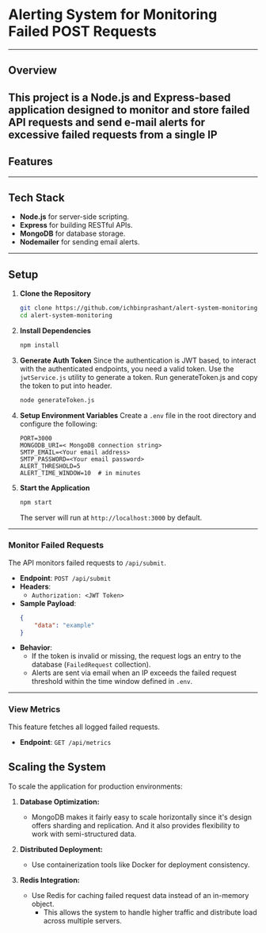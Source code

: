 # Alerting System for Monitoring Failed POST Requests


---

## Overview
This project is a Node.js and Express-based application designed to monitor and store failed API requests and send e-mail alerts for excessive failed requests from a single IP
---

## Features

---

## Tech Stack
- **Node.js** for server-side scripting.
- **Express** for building RESTful APIs.
- **MongoDB** for database storage.
- **Nodemailer** for sending email alerts.

---

## Setup

1. **Clone the Repository**
   ```bash
   git clone https://github.com/ichbinprashant/alert-system-monitoring.git
   cd alert-system-monitoring
   ```

2. **Install Dependencies**
   ```bash
   npm install
   ```
4. **Generate Auth Token**
    Since the authentication is JWT based, to interact with the authenticated endpoints, you need a valid token. Use the `jwtService.js` utility to generate a token. Run generateToken.js and copy the token to put into header. 
    ```bash
    node generateToken.js
    ```
    
3. **Setup Environment Variables**
   Create a `.env` file in the root directory and configure the following:
   ```env
   PORT=3000
   MONGODB_URI=< MongoDB connection string>
   SMTP_EMAIL=<Your email address>
   SMTP_PASSWORD=<Your email password>
   ALERT_THRESHOLD=5
   ALERT_TIME_WINDOW=10  # in minutes
   ```

4. **Start the Application**
   ```bash
   npm start
   ```
   The server will run at `http://localhost:3000` by default.

---


### Monitor Failed Requests
The API monitors failed requests to `/api/submit`. 

- **Endpoint**: `POST /api/submit`
- **Headers**:
  - `Authorization: <JWT Token>`
- **Sample Payload**:
  ```json
  {
      "data": "example"
  }
  ```
- **Behavior**:
  - If the token is invalid or missing, the request logs an entry to the database (`FailedRequest` collection).
  - Alerts are sent via email when an IP exceeds the failed request threshold within the time window defined in `.env`.

---

### View Metrics

This feature fetches all logged failed requests.

- **Endpoint**: `GET /api/metrics`

## Scaling the System

To scale the application for production environments:

1. **Database Optimization:**
   - MongoDB makes it fairly easy to scale horizontally since it's design offers sharding and replication. And it also provides flexibility to work with semi-structured data.

2. **Distributed Deployment:**
   - Use containerization tools like Docker for deployment consistency.

3. **Redis Integration:**
   - Use Redis for caching failed request data instead of an in-memory object.
     - This allows the system to handle higher traffic and distribute load across multiple servers.
     




